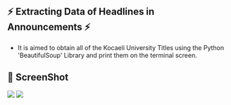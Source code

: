 ## :zap: Extracting Data of Headlines in Announcements :zap:
* It is aimed to obtain all of the Kocaeli University Titles using the Python 'BeautifulSoup' Library and print them on the terminal screen.

## :camera_flash: ScreenShot

![](https://github.com/berkay-c/python-web-scraping/blob/master/TitlesofAnnouncements/SS/Screenshot%20from%202021-07-22%2020-11-59.png?raw=true)
![](https://github.com/berkay-c/python-web-scraping/blob/master/TitlesofAnnouncements/SS/Screenshot%20from%202021-07-22%2019-50-59.png?raw=true)


